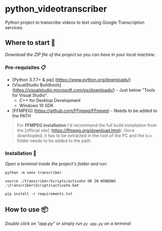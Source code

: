 # python_videotranscriber
Python project to transcribe videos to text using Google Transcription services.

## Where to start 🚀

_Download the ZIP file of the project so you can have in your local machine._

### Pre-requisites 📋

* [Python 3.7.7+ & pip] (https://www.python.org/downloads/)
* [VisualStudio Buildtools] (https://visualstudio.microsoft.com/es/downloads/) - Just below "Tools for Visual Studio". 
  * C++ for Desktop Development
  * Windows 10 SDK 
* [FFMPEG] (https://github.com/FFmpeg/FFmpeg) - Needs to be added to the PATH

> For **FFMPEG installation** I'd recommend the full build installation from the [official site] (https://ffmpeg.org/download.html). Once downloaded, it has to be extracted in the root of the PC and the `bin` folder needs to be added to the path. 

### Installation 🔧

_Open a terminal inside the project's folder and run:_
```
python -m venv transcriber

source ./transcriber/Scripts/activate OR IN WINDOWS .\transcriber\Scripts\activate.bat

pip install -r requirements.txt
```

## How to use 📦

_Double click on "app.py" or simply run ```py app.py``` on a terminal_
